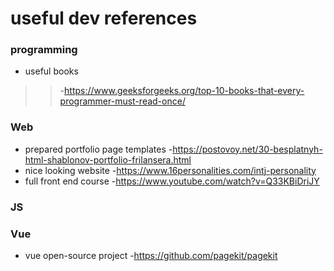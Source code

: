 # useful dev references
### programming 
* useful books
>>-https://www.geeksforgeeks.org/top-10-books-that-every-programmer-must-read-once/

### Web
* prepared portfolio page templates 
-https://postovoy.net/30-besplatnyh-html-shablonov-portfolio-frilansera.html
* nice looking website 
-https://www.16personalities.com/intj-personality
* full front end course
-https://www.youtube.com/watch?v=Q33KBiDriJY
  
 ### JS 
  
 
 ### Vue
* vue open-source project 
-https://github.com/pagekit/pagekit
